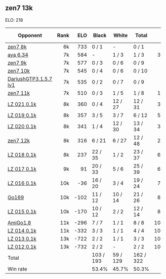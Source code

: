 ## zen7 13k ##

ELO: 218

Opponent | Rank | ELO | Black | White | Total | Win rate
---------|-----:|----:|-------|-------|-------|-------:
[zen7 8k](zen7%208k.md) | 6k | 733 | 0 / 1 | - | 0 / 1 | 0.0%
[aya 6.34](aya%206.34.md) | 7k | 584 | - | 1 / 3 | 1 / 3 | 33.3%
[zen7 9k](zen7%209k.md) | 7k | 577 | 0 / 3 | 0 / 6 | 0 / 9 | 0.0%
[zen7 10k](zen7%2010k.md) | 7k | 545 | 0 / 4 | 0 / 6 | 0 / 10 | 0.0%
[DariushGTP3.1.5.7 lv1](DariushGTP3.1.5.7%20lv1.md) | 7k | 535 | 0 / 2 | 0 / 7 | 0 / 9 | 0.0%
[zen7 11k](zen7%2011k.md) | 7k | 510 | 0 / 3 | 1 / 5 | 1 / 8 | 12.5%
[LZ 021 0.1k](LZ%20021%200.1k.md) | 8k | 360 | 0 / 4 | 12 / 27 | 12 / 31 | 38.7%
[LZ 019 0.1k](LZ%20019%200.1k.md) | 8k | 357 | 3 / 5 | 3 / 7 | 6 / 12 | 50.0%
[LZ 020 0.1k](LZ%20020%200.1k.md) | 8k | 341 | 1 / 4 | 12 / 30 | 13 / 34 | 38.2%
[zen7 12k](zen7%2012k.md) | 8k | 316 | 6 / 21 | 6 / 27 | 12 / 48 | 25.0%
[LZ 018 0.1k](LZ%20018%200.1k.md) | 8k | 237 | 22 / 35 | 1 / 2 | 23 / 37 | 62.2%
[LZ 017 0.1k](LZ%20017%200.1k.md) | 9k | 91 | 20 / 33 | 5 / 6 | 25 / 39 | 64.1%
[LZ 016 0.1k](LZ%20016%200.1k.md) | 10k | -36 | 16 / 20 | 3 / 4 | 19 / 24 | 79.2%
[Go169](Go169.md) | 10k | -102 | 11 / 12 | 10 / 14 | 21 / 26 | 80.8%
[LZ 015 0.1k](LZ%20015%200.1k.md) | 10k | -170 | 10 / 12 | 2 / 2 | 12 / 14 | 85.7%
[AmiGo1.8](AmiGo1.8.md) | 11k | -296 | 7 / 7 | 1 / 1 | 8 / 8 | 100.0%
[LZ 014 0.1k](LZ%20014%200.1k.md) | 11k | -332 | 3 / 3 | 1 / 1 | 4 / 4 | 100.0%
[LZ 013 0.1k](LZ%20013%200.1k.md) | 13k | -722 | 2 / 2 | 1 / 1 | 3 / 3 | 100.0%
[LZ 012 0.1k](LZ%20012%200.1k.md) | 13k | -732 | 2 / 2 | - | 2 / 2 | 100.0%
Total | | | 103 / 193 | 59 / 129 | 162 / 322 | 
Win rate| | | 53.4% | 45.7% | 50.3% | 
